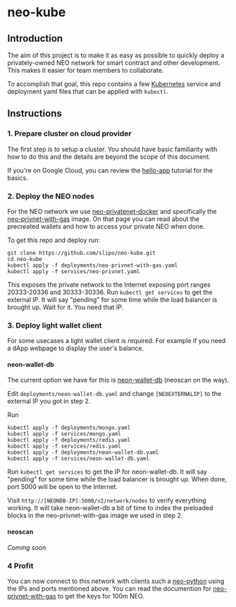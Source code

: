 # neo-kube

## Introduction

The aim of this project is to make it as easy as possible to quickly deploy a privately-owned NEO network for smart contract and other development. This makes it easier for team members to collaborate.

To accomplish that goal, this repo contains a few [Kubernetes](https://kubernetes.io/) service and deployment yaml files that can be applied with `kubectl`.

## Instructions

### 1. Prepare cluster on cloud provider

The first step is to setup a cluster. You should have basic familiarity with how to do this and the details are beyond the scope of this document.

If you're on Google Cloud, you can review the [hello-app](https://cloud.google.com/kubernetes-engine/docs/tutorials/hello-app) tutorial for the basics.

### 2. Deploy the NEO nodes

For the NEO network we use [neo-privatenet-docker](https://github.com/CityOfZion/neo-privatenet-docker) and specifically the [neo-privnet-with-gas](https://hub.docker.com/r/metachris/neo-privnet-with-gas/) image. On that page you can read about the precreated wallets and how to access your private NEO when done.

To get this repo and deploy run:

```
git clone https://github.com/slipo/neo-kube.git
cd neo-kube
kubectl apply -f deployments/neo-privnet-with-gas.yaml
kubectl apply -f services/neo-privnet.yaml
```

This exposes the private network to the Internet exposing port ranges 20333-20336 and 30333-30336. Run `kubectl get services` to get the external IP. It will say "pending" for some time while the load balancer is brought up. Wait for it. You need that IP.

### 3. Deploy light wallet client

For some usecases a light wallet client is required. For example if you need a dApp webpage to display the user's balance.

#### neon-wallet-db

The current option we have for this is [neon-wallet-db](https://github.com/CityOfZion/neon-wallet-db) (neoscan on the way).

Edit `deployments/neon-wallet-db.yaml` and change `[NEOEXTERNALIP]` to the external IP you got in step 2.

Run

```
kubectl apply -f deployments/mongo.yaml
kubectl apply -f services/mongo.yaml
kubectl apply -f deployments/redis.yaml
kubectl apply -f services/redis.yaml
kubectl apply -f deployments/neon-wallet-db.yaml
kubectl apply -f services/neon-wallet-db.yaml
```

Run `kubectl get services` to get the IP for neon-wallet-db. It will say "pending" for some time while the load balancer is brought up. When done, port 5000 will be open to the Internet.

Visit `http://[NEONDB-IP]:5000/v2/network/nodes` to verify everything working. It will take neon-wallet-db a bit of time to index the preloaded blocks in the neo-privnet-with-gas image we used in step 2.

#### neoscan

_Coming soon_

### 4 Profit

You can now connect to this network with clients such a [neo-python](https://github.com/CityOfZion/neo-python) using the IPs and ports mentioned above. You can read the documention for [neo-privnet-with-gas](https://hub.docker.com/r/metachris/neo-privnet-with-gas/) to get the keys for 100m NEO.



